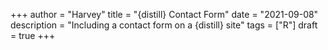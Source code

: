 +++
author = "Harvey"
title = "{distill} Contact Form"
date = "2021-09-08"
description = "Including a contact form on a {distill} site"
tags = ["R"]
draft = true
+++

